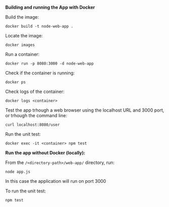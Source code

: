 <b>Building and running the App with Docker</b>

  Build the image:

  `docker build -t node-web-app .`

  Locate the image:

  `docker images`
  
  Run a container:

  `docker run -p 8080:3000 -d node-web-app`

  Check if the container is running:

  `docker ps`

  Check logs of the container:

  `docker logs <container>`

  Test the app trhough a web browser using the localhost URL and 3000 port, or trhough the command line:

  `curl localhost:8080/user`

  Run the unit test:

  `docker exec -it <container> npm test`

<b>Run the app without Docker (locally):</b>

  From the `/<directory-path>/web-app/` directory, run:

  `node app.js`

  In this case the application will run on port 3000

  To run the unit test:

  `npm test`

  

